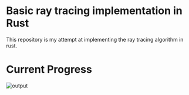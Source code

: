 # Basic ray tracing implementation in Rust
This repository is my attempt at implementing the ray tracing algorithm in rust.
# Current Progress
![output](https://github.com/user-attachments/assets/e704edb2-6457-4b69-9db1-68bdd5982868)
